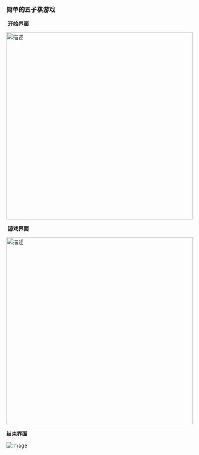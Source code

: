 ###                                                                                       简单的五子棋游戏

​                       **开始界面**

<img src="https://github.com/user-attachments/assets/ed517b25-5e4c-4af2-bc89-a4f381d5cd35" alt="描述" width="500">



​                    **游戏界面**

<img src="https://github.com/user-attachments/assets/03fdaf4d-bdf1-490c-9a3a-9b1850e35c6c" alt="描述" width="500">



**结束界面**

![image](https://github.com/user-attachments/assets/666e75ac-098f-43d7-bb03-9a1da04f1c70)


